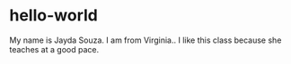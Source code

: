 # hello-world

My name is Jayda Souza.
I am from Virginia..
I like this class because she teaches at a good pace.
